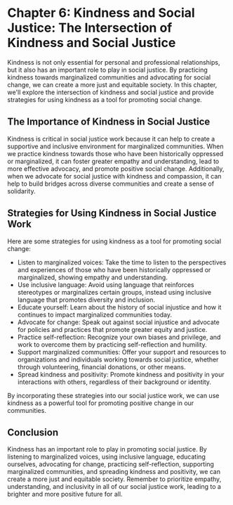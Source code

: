 Chapter 6: Kindness and Social Justice: The Intersection of Kindness and Social Justice
=======================================================================================

Kindness is not only essential for personal and professional relationships, but it also has an important role to play in social justice. By practicing kindness towards marginalized communities and advocating for social change, we can create a more just and equitable society. In this chapter, we'll explore the intersection of kindness and social justice and provide strategies for using kindness as a tool for promoting social change.

The Importance of Kindness in Social Justice
--------------------------------------------

Kindness is critical in social justice work because it can help to create a supportive and inclusive environment for marginalized communities. When we practice kindness towards those who have been historically oppressed or marginalized, it can foster greater empathy and understanding, lead to more effective advocacy, and promote positive social change. Additionally, when we advocate for social justice with kindness and compassion, it can help to build bridges across diverse communities and create a sense of solidarity.

Strategies for Using Kindness in Social Justice Work
----------------------------------------------------

Here are some strategies for using kindness as a tool for promoting social change:

* Listen to marginalized voices: Take the time to listen to the perspectives and experiences of those who have been historically oppressed or marginalized, showing empathy and understanding.
* Use inclusive language: Avoid using language that reinforces stereotypes or marginalizes certain groups, instead using inclusive language that promotes diversity and inclusion.
* Educate yourself: Learn about the history of social injustice and how it continues to impact marginalized communities today.
* Advocate for change: Speak out against social injustice and advocate for policies and practices that promote greater equity and justice.
* Practice self-reflection: Recognize your own biases and privilege, and work to overcome them by practicing self-reflection and humility.
* Support marginalized communities: Offer your support and resources to organizations and individuals working towards social justice, whether through volunteering, financial donations, or other means.
* Spread kindness and positivity: Promote kindness and positivity in your interactions with others, regardless of their background or identity.

By incorporating these strategies into our social justice work, we can use kindness as a powerful tool for promoting positive change in our communities.

Conclusion
----------

Kindness has an important role to play in promoting social justice. By listening to marginalized voices, using inclusive language, educating ourselves, advocating for change, practicing self-reflection, supporting marginalized communities, and spreading kindness and positivity, we can create a more just and equitable society. Remember to prioritize empathy, understanding, and inclusivity in all of our social justice work, leading to a brighter and more positive future for all.
